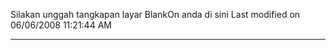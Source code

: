 
Silakan unggah tangkapan layar BlankOn anda di sini
Last modified on 06/06/2008 11:21:44 AM

---
 



